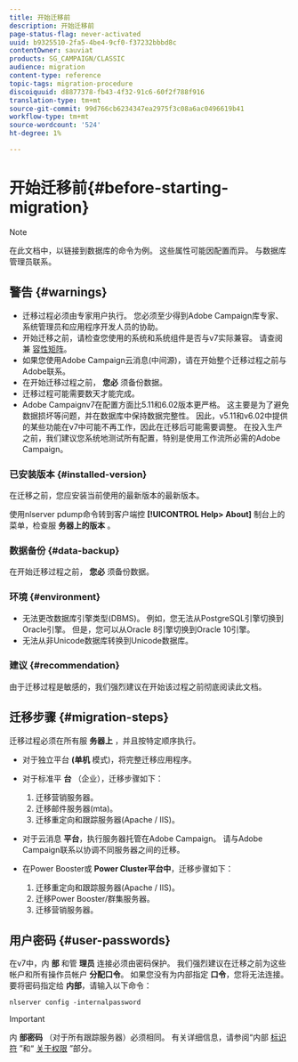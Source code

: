 ```yaml
---
title: 开始迁移前
description: 开始迁移前
page-status-flag: never-activated
uuid: b9325510-2fa5-4be4-9cf0-f37232bbbd8c
contentOwner: sauviat
products: SG_CAMPAIGN/CLASSIC
audience: migration
content-type: reference
topic-tags: migration-procedure
discoiquuid: d8877378-fb43-4f32-91c6-60f2f788f916
translation-type: tm+mt
source-git-commit: 99d766cb6234347ea2975f3c08a6ac0496619b41
workflow-type: tm+mt
source-wordcount: '524'
ht-degree: 1%

---
```



# 开始迁移前{#before-starting-migration}

>[!NOTE]
>
>在此文档中，以链接到数据库的命令为例。 这些属性可能因配置而异。 与数据库管理员联系。

## 警告 {#warnings}

* 迁移过程必须由专家用户执行。 您必须至少得到Adobe Campaign库专家、系统管理员和应用程序开发人员的协助。
* 开始迁移之前，请检查您使用的系统和系统组件是否与v7实际兼容。 请查阅兼 [容性矩阵](../../rn/using/compatibility-matrix.md)。
* 如果您使用Adobe Campaign云消息(中间源)，请在开始整个迁移过程之前与Adobe联系。
* 在开始迁移过程之前， **您必** 须备份数据。
* 迁移过程可能需要数天才能完成。
* Adobe Campaignv7在配置方面比5.11和6.02版本更严格。 这主要是为了避免数据损坏等问题，并在数据库中保持数据完整性。 因此，v5.11和v6.02中提供的某些功能在v7中可能不再工作，因此在迁移后可能需要调整。 在投入生产之前，我们建议您系统地测试所有配置，特别是使用工作流所必需的Adobe Campaign。

### 已安装版本 {#installed-version}

在迁移之前，您应安装当前使用的最新版本的最新版本。

使用nlserver pdump命令转到客户端控 **[!UICONTROL Help> About]** 制台上的菜单，检查服 **务器上的版本** 。

### 数据备份 {#data-backup}

在开始迁移过程之前， **您必** 须备份数据。

### 环境 {#environment}

* 无法更改数据库引擎类型(DBMS)。 例如，您无法从PostgreSQL引擎切换到Oracle引擎。 但是，您可以从Oracle 8引擎切换到Oracle 10引擎。
* 无法从非Unicode数据库转换到Unicode数据库。

### 建议 {#recommendation}

由于迁移过程是敏感的，我们强烈建议在开始该过程之前彻底阅读此文档。

## 迁移步骤 {#migration-steps}

迁移过程必须在所有服 **务器上** ，并且按特定顺序执行。

* 对于独立平台 **(单机** 模式)，将完整迁移应用程序。
* 对于标准平 **台** （企业），迁移步骤如下：

   1. 迁移营销服务器。
   1. 迁移邮件服务器(mta)。
   1. 迁移重定向和跟踪服务器(Apache / IIS)。

* 对于云消息 **平台**，执行服务器托管在Adobe Campaign。 请与Adobe Campaign联系以协调不同服务器之间的迁移。
* 在Power Booster或 **Power Cluster平台中**，迁移步骤如下：

   1. 迁移重定向和跟踪服务器(Apache / IIS)。
   1. 迁移Power Booster/群集服务器。
   1. 迁移营销服务器。

## 用户密码 {#user-passwords}

在v7中，内 **部** 和管 **理员** 连接必须由密码保护。 我们强烈建议在迁移之前为这些帐户和所有操作员帐户 **分配口令**。 如果您没有为内部指定 **口令**，您将无法连接。 要将密码指定给 **内部**，请输入以下命令：

```
nlserver config -internalpassword
```

>[!IMPORTANT]
>
>内 **部密码** （对于所有跟踪服务器）必须相同。 有关详细信息，请参阅“内部 [标识符](../../installation/using/campaign-server-configuration.md#internal-identifier) ”和“ [关于权限](../../platform/using/access-management.md#about-permissions) ”部分。

